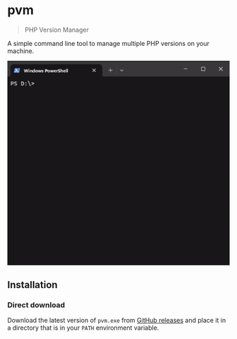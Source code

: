 # pvm

> PHP Version Manager

A simple command line tool to manage multiple PHP versions on your machine.

![A gif showing how to use pvm](./showcase.gif)

## Installation

### Direct download

Download the latest version of `pvm.exe` from [GitHub releases] and place it in a directory that is in your `PATH`
environment variable.


[GitHub releases]: https://github.com/ricardoboss/pvm/releases
